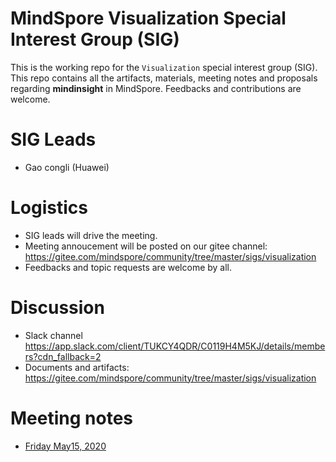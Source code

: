 # MindSpore Visualization Special Interest Group (SIG)

This is the working repo for the `Visualization` special interest group (SIG). This repo contains all the artifacts, materials, meeting notes and proposals regarding **mindinsight** in MindSpore. Feedbacks and contributions are welcome.

# SIG Leads

* Gao congli (Huawei)

# Logistics

* SIG leads will drive the meeting.
* Meeting annoucement will be posted on our gitee channel: https://gitee.com/mindspore/community/tree/master/sigs/visualization
* Feedbacks and topic requests are welcome by all.

# Discussion

* Slack channel https://app.slack.com/client/TUKCY4QDR/C0119H4M5KJ/details/members?cdn_fallback=2
* Documents and artifacts: https://gitee.com/mindspore/community/tree/master/sigs/visualization

# Meeting notes

* [Friday May15, 2020](./meetings/001-20200515.md)
